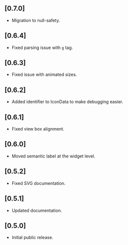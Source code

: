 ## [0.7.0]

* Migration to null-safety.

## [0.6.4]

* Fixed parsing issue with `g` tag.

## [0.6.3]

* Fixed issue with animated sizes.

## [0.6.2]

* Added identifier to IconData to make debugging easier.

## [0.6.1]

* Fixed view box alignment.

## [0.6.0]

* Moved semantic label at the widget level.

## [0.5.2]

* Fixed SVG documentation.

## [0.5.1]

* Updated documentation.

## [0.5.0]

* Initial public release.
